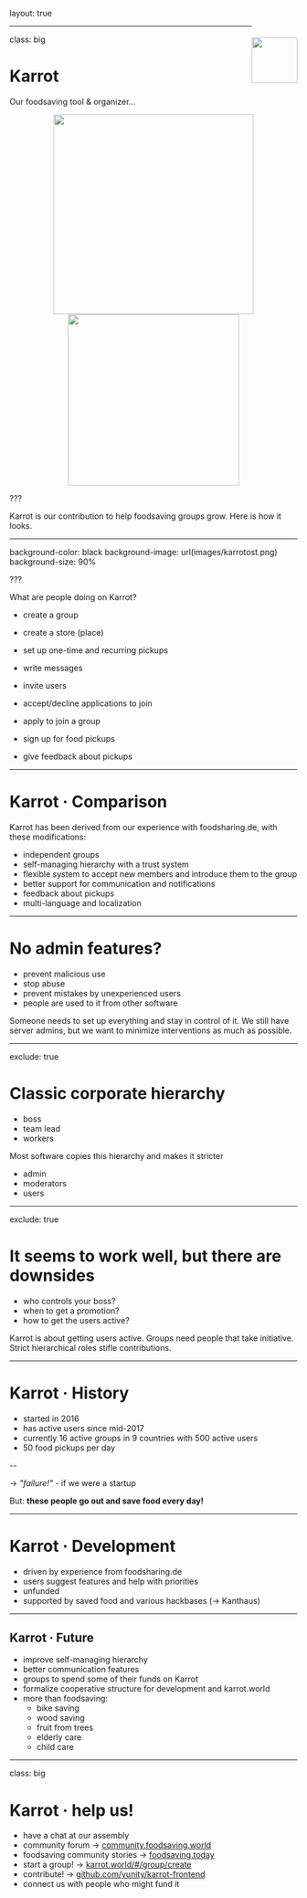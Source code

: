 layout: true

<div style="float: right; margin-top: 20px">
  <img height="80px" src="https://karrot.world/statics/carrot_logo.png">
</div>

---
class: big
# Karrot

Our foodsaving tool & organizer...

<div align="center">
  <img height="350" src="https://user-images.githubusercontent.com/4410802/42418936-4b29eb8c-82ab-11e8-9fd6-329952c73800.png">
  <img height="300" src="https://user-images.githubusercontent.com/4410802/42418974-ec3a8e6e-82ab-11e8-935c-83d158e5034d.png">
</div>

???

Karrot is our contribution to help foodsaving groups grow.
Here is how it looks.

---
background-color: black
background-image: url(images/karrotost.png)
background-size: 90%

???

What are people doing on Karrot?

- create a group
- create a store (place)
- set up one-time and recurring pickups
- write messages
- invite users
- accept/decline applications to join

- apply to join a group
- sign up for food pickups
- give feedback about pickups

---

# Karrot · Comparison

Karrot has been derived from our experience with foodsharing.de, with these modifications:

- independent groups
- self-managing hierarchy with a trust system
- flexible system to accept new members and introduce them to the group
- better support for communication and notifications
- feedback about pickups
- multi-language and localization

---

# No admin features?

- prevent malicious use
- stop abuse
- prevent mistakes by unexperienced users
- people are used to it from other software


Someone needs to set up everything and stay in control of it.
We still have server admins, but we want to minimize interventions as much as possible.

---
exclude: true

# Classic corporate hierarchy

- boss
- team lead
- workers

Most software copies this hierarchy and makes it stricter

- admin
- moderators
- users

---
exclude: true

# It seems to work well, but there are downsides

- who controls your boss?
- when to get a promotion?
- how to get the users active?

Karrot is about getting users active.
Groups need people that take initiative.
Strict hierarchical roles stifle contributions.

---

# Karrot · History

- started in 2016
- has active users since mid-2017
- currently 16 active groups in 9 countries with 500 active users
- 50 food pickups per day

--

&rarr; _"failure!"_ - if we were a startup

But: **these people go out and save food every day!**

---

# Karrot · Development

- driven by experience from foodsharing.de
- users suggest features and help with priorities
- unfunded
- supported by saved food and various hackbases (-> Kanthaus)

---

## Karrot · Future

- improve self-managing hierarchy
- better communication features
- groups to spend some of their funds on Karrot
- formalize cooperative structure for development and karrot.world
- more than foodsaving:
  - bike saving
  - wood saving
  - fruit from trees
  - elderly care
  - child care

---
class: big
# Karrot · help us!

* have a chat at our assembly
* community forum &rarr; [community.foodsaving.world](https://community.foodsaving.world)
* foodsaving community stories &rarr; [foodsaving.today](https://foodsaving.today)
* start a group! &rarr; [karrot.world/#/group/create](https://karrot.world/#/group/create)
* contribute! &rarr; [github.com/yunity/karrot-frontend](https://github.com/yunity/karrot-frontend)
* connect us with people who might fund it
